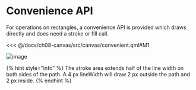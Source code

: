 # Convenience API

For operations on rectangles, a convenience API is provided which draws directly and does need a stroke or fill call.

<<< @/docs/ch08-canvas/src/canvas/convenient.qml#M1

![image](./assets/convenient.png)

{% hint style="info" %}
The stroke area extends half of the line width on both sides of the path. A 4 px lineWidth will draw 2 px outside the path and 2 px inside.
{% endhint %}

